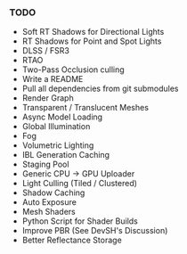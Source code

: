 ### TODO

* Soft RT Shadows for Directional Lights
* RT Shadows for Point and Spot Lights
* DLSS / FSR3
* RTAO
* Two-Pass Occlusion culling
* Write a README
* Pull all dependencies from git submodules
* Render Graph
* Transparent / Translucent Meshes
* Async Model Loading
* Global Illumination
* Fog
* Volumetric Lighting
* IBL Generation Caching
* Staging Pool
* Generic CPU -> GPU Uploader
* Light Culling (Tiled / Clustered)
* Shadow Caching
* Auto Exposure
* Mesh Shaders
* Python Script for Shader Builds
* Improve PBR (See DevSH's Discussion)
* Better Reflectance Storage 